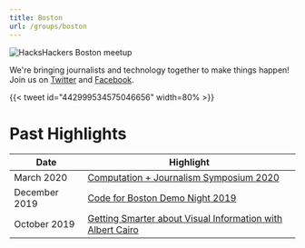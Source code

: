 ```yaml
---
title: Boston
url: /groups/boston
---
```


![HacksHackers Boston meetup](https://secure.meetupstatic.com/photos/event/3/2/5/2/highres_372912882.jpeg)

We're bringing journalists and technology together to make things happen! Join us on  [Twitter](https://twitter.com/hackshackersBOS) and [Facebook](https://www.facebook.com/pages/category/Community/HacksHackers-Boston-149985518391315/).

{{< tweet id="442999534575046656" width=80% >}}

# Past Highlights

| **Date**  | **Highlight** |  
|-----------|---------------|  
| March 2020 | [Computation + Journalism Symposium 2020](https://www.meetup.com/hackshackersboston/events/266558019/) |
| December 2019 | [Code for Boston Demo Night 2019](https://www.meetup.com/hackshackersboston/events/266385319/) |   
| October 2019 | [Getting Smarter about Visual Information with Albert Cairo](https://www.meetup.com/hackshackersboston/events/265350976/) |
